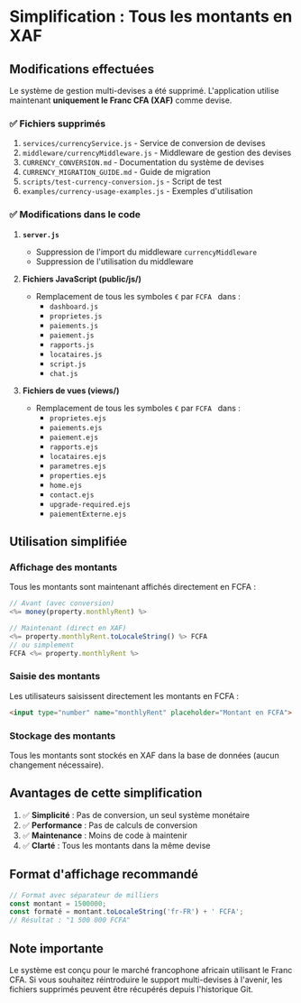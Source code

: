 # Simplification : Tous les montants en XAF

## Modifications effectuées

Le système de gestion multi-devises a été supprimé. L'application utilise maintenant **uniquement le Franc CFA (XAF)** comme devise.

### ✅ Fichiers supprimés

1. `services/currencyService.js` - Service de conversion de devises
2. `middleware/currencyMiddleware.js` - Middleware de gestion des devises
3. `CURRENCY_CONVERSION.md` - Documentation du système de devises
4. `CURRENCY_MIGRATION_GUIDE.md` - Guide de migration
5. `scripts/test-currency-conversion.js` - Script de test
6. `examples/currency-usage-examples.js` - Exemples d'utilisation

### ✅ Modifications dans le code

1. **`server.js`**
   - Suppression de l'import du middleware `currencyMiddleware`
   - Suppression de l'utilisation du middleware

2. **Fichiers JavaScript (public/js/)**
   - Remplacement de tous les symboles `€` par `FCFA ` dans :
     - `dashboard.js`
     - `proprietes.js`
     - `paiements.js`
     - `paiement.js`
     - `rapports.js`
     - `locataires.js`
     - `script.js`
     - `chat.js`

3. **Fichiers de vues (views/)**
   - Remplacement de tous les symboles `€` par `FCFA ` dans :
     - `proprietes.ejs`
     - `paiements.ejs`
     - `paiement.ejs`
     - `rapports.ejs`
     - `locataires.ejs`
     - `parametres.ejs`
     - `properties.ejs`
     - `home.ejs`
     - `contact.ejs`
     - `upgrade-required.ejs`
     - `paiementExterne.ejs`

## Utilisation simplifiée

### Affichage des montants

Tous les montants sont maintenant affichés directement en FCFA :

```javascript
// Avant (avec conversion)
<%= money(property.monthlyRent) %>

// Maintenant (direct en XAF)
<%= property.monthlyRent.toLocaleString() %> FCFA
// ou simplement
FCFA <%= property.monthlyRent %>
```

### Saisie des montants

Les utilisateurs saisissent directement les montants en FCFA :

```html
<input type="number" name="monthlyRent" placeholder="Montant en FCFA">
```

### Stockage des montants

Tous les montants sont stockés en XAF dans la base de données (aucun changement nécessaire).

## Avantages de cette simplification

1. ✅ **Simplicité** : Pas de conversion, un seul système monétaire
2. ✅ **Performance** : Pas de calculs de conversion
3. ✅ **Maintenance** : Moins de code à maintenir
4. ✅ **Clarté** : Tous les montants dans la même devise

## Format d'affichage recommandé

```javascript
// Format avec séparateur de milliers
const montant = 1500000;
const formaté = montant.toLocaleString('fr-FR') + ' FCFA';
// Résultat : "1 500 000 FCFA"
```

## Note importante

Le système est conçu pour le marché francophone africain utilisant le Franc CFA. Si vous souhaitez réintroduire le support multi-devises à l'avenir, les fichiers supprimés peuvent être récupérés depuis l'historique Git.

